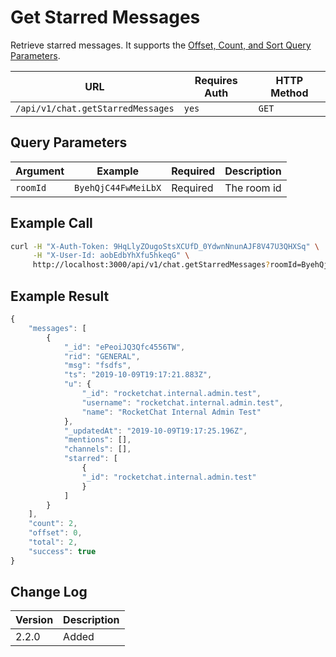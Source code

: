 # Get Starred Messages

Retrieve starred messages. It supports the [Offset, Count, and Sort Query Parameters](broken-reference).

| URL                               | Requires Auth | HTTP Method |
| --------------------------------- | ------------- | ----------- |
| `/api/v1/chat.getStarredMessages` | `yes`         | `GET`       |

## Query Parameters

| Argument | Example             | Required | Description |
| -------- | ------------------- | -------- | ----------- |
| `roomId` | `ByehQjC44FwMeiLbX` | Required | The room id |

## Example Call

```bash
curl -H "X-Auth-Token: 9HqLlyZOugoStsXCUfD_0YdwnNnunAJF8V47U3QHXSq" \
     -H "X-User-Id: aobEdbYhXfu5hkeqG" \
     http://localhost:3000/api/v1/chat.getStarredMessages?roomId=ByehQjC44FwMeiLbX
```

## Example Result

```javascript
{
    "messages": [
        {
            "_id": "ePeoiJQ3Qfc4556TW",
            "rid": "GENERAL",
            "msg": "fsdfs",
            "ts": "2019-10-09T19:17:21.883Z",
            "u": {
                "_id": "rocketchat.internal.admin.test",
                "username": "rocketchat.internal.admin.test",
                "name": "RocketChat Internal Admin Test"
            },
            "_updatedAt": "2019-10-09T19:17:25.196Z",
            "mentions": [],
            "channels": [],
            "starred": [
                {
                "_id": "rocketchat.internal.admin.test"
                }
            ]
        }
    ],
    "count": 2,
    "offset": 0,
    "total": 2,
    "success": true
}
```

## Change Log

| Version | Description |
| ------- | ----------- |
| 2.2.0   | Added       |
